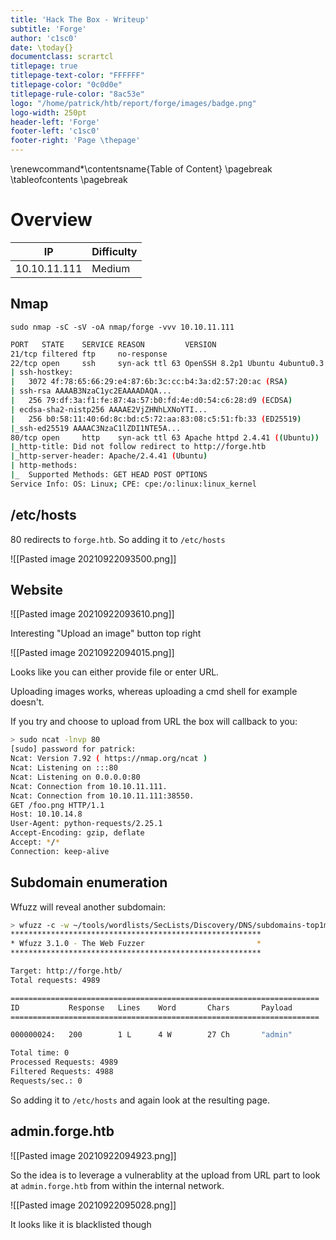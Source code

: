 ```yaml
---
title: 'Hack The Box - Writeup'
subtitle: 'Forge'
author: 'c1sc0'
date: \today{}
documentclass: scrartcl
titlepage: true
titlepage-text-color: "FFFFFF"
titlepage-color: "0c0d0e"
titlepage-rule-color: "8ac53e"
logo: "/home/patrick/htb/report/forge/images/badge.png"
logo-width: 250pt
header-left: 'Forge'
footer-left: 'c1sc0'
footer-right: 'Page \thepage'
---
```


<!--- Latex foo for table of content -->
\renewcommand*\contentsname{Table of Content}
\pagebreak
\tableofcontents
\pagebreak
<!--- Latex foo for table of content ends-->

# Overview
| IP | Difficulty |
| --- | --- |
| 10.10.11.111 | Medium |

## Nmap
`sudo nmap -sC -sV -oA nmap/forge -vvv 10.10.11.111`

```bash
PORT   STATE    SERVICE REASON         VERSION
21/tcp filtered ftp     no-response
22/tcp open     ssh     syn-ack ttl 63 OpenSSH 8.2p1 Ubuntu 4ubuntu0.3 (Ubuntu Linux; protocol 2.0)
| ssh-hostkey: 
|   3072 4f:78:65:66:29:e4:87:6b:3c:cc:b4:3a:d2:57:20:ac (RSA)
| ssh-rsa AAAAB3NzaC1yc2EAAAADAQA...
|   256 79:df:3a:f1:fe:87:4a:57:b0:fd:4e:d0:54:c6:28:d9 (ECDSA)
| ecdsa-sha2-nistp256 AAAAE2VjZHNhLXNoYTI...
|   256 b0:58:11:40:6d:8c:bd:c5:72:aa:83:08:c5:51:fb:33 (ED25519)
|_ssh-ed25519 AAAAC3NzaC1lZDI1NTE5A...
80/tcp open     http    syn-ack ttl 63 Apache httpd 2.4.41 ((Ubuntu))
|_http-title: Did not follow redirect to http://forge.htb
|_http-server-header: Apache/2.4.41 (Ubuntu)
| http-methods: 
|_  Supported Methods: GET HEAD POST OPTIONS
Service Info: OS: Linux; CPE: cpe:/o:linux:linux_kernel
```

## /etc/hosts
80 redirects to `forge.htb`. So adding it to `/etc/hosts`

![[Pasted image 20210922093500.png]]

## Website

![[Pasted image 20210922093610.png]]

Interesting "Upload an image" button top right

![[Pasted image 20210922094015.png]]

Looks like you can either provide file or enter URL.

Uploading images works, whereas uploading a cmd shell for example doesn't.

If you try and choose to upload from URL the box will callback to you:

```bash
> sudo ncat -lnvp 80
[sudo] password for patrick: 
Ncat: Version 7.92 ( https://nmap.org/ncat )
Ncat: Listening on :::80
Ncat: Listening on 0.0.0.0:80
Ncat: Connection from 10.10.11.111.
Ncat: Connection from 10.10.11.111:38550.
GET /foo.png HTTP/1.1
Host: 10.10.14.8
User-Agent: python-requests/2.25.1
Accept-Encoding: gzip, deflate
Accept: */*
Connection: keep-alive
```

## Subdomain enumeration
Wfuzz will reveal another subdomain:

```bash
> wfuzz -c -w ~/tools/wordlists/SecLists/Discovery/DNS/subdomains-top1million-5000.txt -u 'http://forge.htb' -H "Host: FUZZ.forge.htb" --hw 26
********************************************************
* Wfuzz 3.1.0 - The Web Fuzzer                         *
********************************************************

Target: http://forge.htb/
Total requests: 4989

=====================================================================
ID           Response   Lines    Word       Chars       Payload                                                                                      
=====================================================================

000000024:   200        1 L      4 W        27 Ch       "admin"                                                                                      

Total time: 0
Processed Requests: 4989
Filtered Requests: 4988
Requests/sec.: 0
```

So adding it to `/etc/hosts` and again look at the resulting page.

## admin.forge.htb
![[Pasted image 20210922094923.png]]

So the idea is to leverage a vulnerablity at the upload from URL part to look at `admin.forge.htb` from within the internal network.

![[Pasted image 20210922095028.png]]

It looks like it is blacklisted though